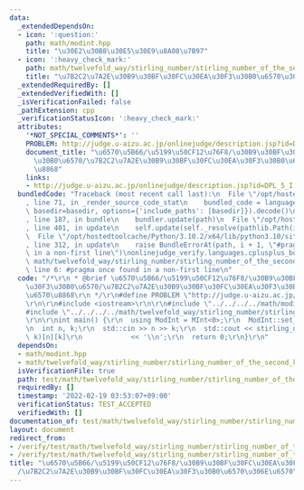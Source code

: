 ```yaml
---
data:
  _extendedDependsOn:
  - icon: ':question:'
    path: math/modint.hpp
    title: "\u30E2\u30B8\u30E5\u30E9\u8A08\u7B97"
  - icon: ':heavy_check_mark:'
    path: math/twelvefold_way/stirling_number/stirling_number_of_the_second_kind_init.hpp
    title: "\u7B2C2\u7A2E\u30B9\u30BF\u30FC\u30EA\u30F3\u30B0\u6570\u306E\u6570\u8868"
  _extendedRequiredBy: []
  _extendedVerifiedWith: []
  _isVerificationFailed: false
  _pathExtension: cpp
  _verificationStatusIcon: ':heavy_check_mark:'
  attributes:
    '*NOT_SPECIAL_COMMENTS*': ''
    PROBLEM: http://judge.u-aizu.ac.jp/onlinejudge/description.jsp?id=DPL_5_I
    document_title: "\u6570\u5B66/\u5199\u50CF12\u76F8/\u30B9\u30BF\u30FC\u30EA\u30F3\
      \u30B0\u6570/\u7B2C2\u7A2E\u30B9\u30BF\u30FC\u30EA\u30F3\u30B0\u6570\u306E\u6570\
      \u8868"
    links:
    - http://judge.u-aizu.ac.jp/onlinejudge/description.jsp?id=DPL_5_I
  bundledCode: "Traceback (most recent call last):\n  File \"/opt/hostedtoolcache/Python/3.10.2/x64/lib/python3.10/site-packages/onlinejudge_verify/documentation/build.py\"\
    , line 71, in _render_source_code_stat\n    bundled_code = language.bundle(stat.path,\
    \ basedir=basedir, options={'include_paths': [basedir]}).decode()\n  File \"/opt/hostedtoolcache/Python/3.10.2/x64/lib/python3.10/site-packages/onlinejudge_verify/languages/cplusplus.py\"\
    , line 187, in bundle\n    bundler.update(path)\n  File \"/opt/hostedtoolcache/Python/3.10.2/x64/lib/python3.10/site-packages/onlinejudge_verify/languages/cplusplus_bundle.py\"\
    , line 401, in update\n    self.update(self._resolve(pathlib.Path(included), included_from=path))\n\
    \  File \"/opt/hostedtoolcache/Python/3.10.2/x64/lib/python3.10/site-packages/onlinejudge_verify/languages/cplusplus_bundle.py\"\
    , line 312, in update\n    raise BundleErrorAt(path, i + 1, \"#pragma once found\
    \ in a non-first line\")\nonlinejudge_verify.languages.cplusplus_bundle.BundleErrorAt:\
    \ math/twelvefold_way/stirling_number/stirling_number_of_the_second_kind_init.hpp:\
    \ line 6: #pragma once found in a non-first line\n"
  code: "/*\r\n * @brief \u6570\u5B66/\u5199\u50CF12\u76F8/\u30B9\u30BF\u30FC\u30EA\
    \u30F3\u30B0\u6570/\u7B2C2\u7A2E\u30B9\u30BF\u30FC\u30EA\u30F3\u30B0\u6570\u306E\
    \u6570\u8868\r\n */\r\n#define PROBLEM \"http://judge.u-aizu.ac.jp/onlinejudge/description.jsp?id=DPL_5_I\"\
    \r\n\r\n#include <iostream>\r\n\r\n#include \"../../../../math/modint.hpp\"\r\n\
    #include \"../../../../math/twelvefold_way/stirling_number/stirling_number_of_the_second_kind_init.hpp\"\
    \r\n\r\nint main() {\r\n  using ModInt = MInt<0>;\r\n  ModInt::set_mod(1000000007);\r\
    \n  int n, k;\r\n  std::cin >> n >> k;\r\n  std::cout << stirling_number_of_the_second_kind_init<ModInt>(n,\
    \ k)[n][k]\r\n            << '\\n';\r\n  return 0;\r\n}\r\n"
  dependsOn:
  - math/modint.hpp
  - math/twelvefold_way/stirling_number/stirling_number_of_the_second_kind_init.hpp
  isVerificationFile: true
  path: test/math/twelvefold_way/stirling_number/stirling_number_of_the_second_kind_init.test.cpp
  requiredBy: []
  timestamp: '2022-02-19 03:53:07+09:00'
  verificationStatus: TEST_ACCEPTED
  verifiedWith: []
documentation_of: test/math/twelvefold_way/stirling_number/stirling_number_of_the_second_kind_init.test.cpp
layout: document
redirect_from:
- /verify/test/math/twelvefold_way/stirling_number/stirling_number_of_the_second_kind_init.test.cpp
- /verify/test/math/twelvefold_way/stirling_number/stirling_number_of_the_second_kind_init.test.cpp.html
title: "\u6570\u5B66/\u5199\u50CF12\u76F8/\u30B9\u30BF\u30FC\u30EA\u30F3\u30B0\u6570\
  /\u7B2C2\u7A2E\u30B9\u30BF\u30FC\u30EA\u30F3\u30B0\u6570\u306E\u6570\u8868"
---
```

